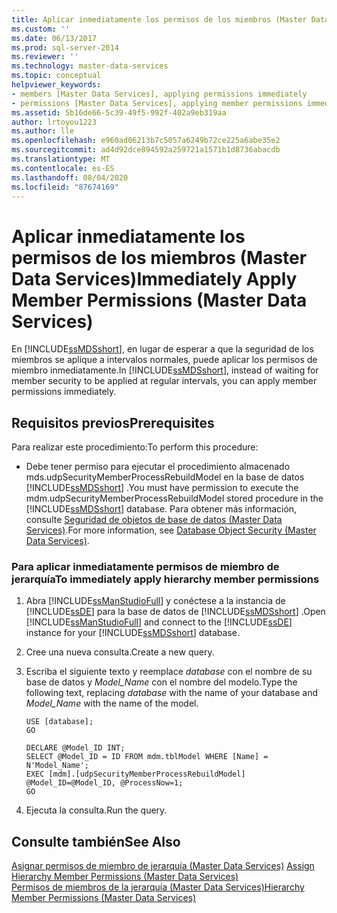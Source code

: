 ```yaml
---
title: Aplicar inmediatamente los permisos de los miembros (Master Data Services) | Microsoft Docs
ms.custom: ''
ms.date: 06/13/2017
ms.prod: sql-server-2014
ms.reviewer: ''
ms.technology: master-data-services
ms.topic: conceptual
helpviewer_keywords:
- members [Master Data Services], applying permissions immediately
- permissions [Master Data Services], applying member permissions immediately
ms.assetid: 5b16de66-5c39-49f5-992f-402a9eb319aa
author: lrtoyou1223
ms.author: lle
ms.openlocfilehash: e960ad06213b7c5057a6249b72ce225a6abe35e2
ms.sourcegitcommit: ad4d92dce894592a259721a1571b1d8736abacdb
ms.translationtype: MT
ms.contentlocale: es-ES
ms.lasthandoff: 08/04/2020
ms.locfileid: "87674169"
---
```

# <a name="immediately-apply-member-permissions-master-data-services"></a><span data-ttu-id="c87a1-102">Aplicar inmediatamente los permisos de los miembros (Master Data Services)</span><span class="sxs-lookup"><span data-stu-id="c87a1-102">Immediately Apply Member Permissions (Master Data Services)</span></span>
  <span data-ttu-id="c87a1-103">En [!INCLUDE[ssMDSshort](../includes/ssmdsshort-md.md)], en lugar de esperar a que la seguridad de los miembros se aplique a intervalos normales, puede aplicar los permisos de miembro inmediatamente.</span><span class="sxs-lookup"><span data-stu-id="c87a1-103">In [!INCLUDE[ssMDSshort](../includes/ssmdsshort-md.md)], instead of waiting for member security to be applied at regular intervals, you can apply member permissions immediately.</span></span>  
  
## <a name="prerequisites"></a><span data-ttu-id="c87a1-104">Requisitos previos</span><span class="sxs-lookup"><span data-stu-id="c87a1-104">Prerequisites</span></span>  
 <span data-ttu-id="c87a1-105">Para realizar este procedimiento:</span><span class="sxs-lookup"><span data-stu-id="c87a1-105">To perform this procedure:</span></span>  
  
-   <span data-ttu-id="c87a1-106">Debe tener permiso para ejecutar el procedimiento almacenado mds.udpSecurityMemberProcessRebuildModel en la base de datos [!INCLUDE[ssMDSshort](../includes/ssmdsshort-md.md)] .</span><span class="sxs-lookup"><span data-stu-id="c87a1-106">You must have permission to execute the mdm.udpSecurityMemberProcessRebuildModel stored procedure in the [!INCLUDE[ssMDSshort](../includes/ssmdsshort-md.md)] database.</span></span> <span data-ttu-id="c87a1-107">Para obtener más información, consulte [Seguridad de objetos de base de datos &#40;Master Data Services&#41;](database-object-security-master-data-services.md).</span><span class="sxs-lookup"><span data-stu-id="c87a1-107">For more information, see [Database Object Security &#40;Master Data Services&#41;](database-object-security-master-data-services.md).</span></span>  
  
### <a name="to-immediately-apply-hierarchy-member-permissions"></a><span data-ttu-id="c87a1-108">Para aplicar inmediatamente permisos de miembro de jerarquía</span><span class="sxs-lookup"><span data-stu-id="c87a1-108">To immediately apply hierarchy member permissions</span></span>  
  
1.  <span data-ttu-id="c87a1-109">Abra [!INCLUDE[ssManStudioFull](../includes/ssmanstudiofull-md.md)] y conéctese a la instancia de [!INCLUDE[ssDE](../includes/ssde-md.md)] para la base de datos de [!INCLUDE[ssMDSshort](../includes/ssmdsshort-md.md)] .</span><span class="sxs-lookup"><span data-stu-id="c87a1-109">Open [!INCLUDE[ssManStudioFull](../includes/ssmanstudiofull-md.md)] and connect to the [!INCLUDE[ssDE](../includes/ssde-md.md)] instance for your [!INCLUDE[ssMDSshort](../includes/ssmdsshort-md.md)] database.</span></span>  
  
2.  <span data-ttu-id="c87a1-110">Cree una nueva consulta.</span><span class="sxs-lookup"><span data-stu-id="c87a1-110">Create a new query.</span></span>  
  
3.  <span data-ttu-id="c87a1-111">Escriba el siguiente texto y reemplace *database* con el nombre de su base de datos y *Model_Name* con el nombre del modelo.</span><span class="sxs-lookup"><span data-stu-id="c87a1-111">Type the following text, replacing *database* with the name of your database and *Model_Name* with the name of the model.</span></span>  
  
    ```  
    USE [database];  
    GO  
  
    DECLARE @Model_ID INT;  
    SELECT @Model_ID = ID FROM mdm.tblModel WHERE [Name] = N'Model_Name';  
    EXEC [mdm].[udpSecurityMemberProcessRebuildModel] @Model_ID=@Model_ID, @ProcessNow=1;  
    GO  
    ```  
  
4.  <span data-ttu-id="c87a1-112">Ejecuta la consulta.</span><span class="sxs-lookup"><span data-stu-id="c87a1-112">Run the query.</span></span>  
  
## <a name="see-also"></a><span data-ttu-id="c87a1-113">Consulte también</span><span class="sxs-lookup"><span data-stu-id="c87a1-113">See Also</span></span>  
 <span data-ttu-id="c87a1-114">[Asignar permisos de miembro de jerarquía &#40;Master Data Services&#41;](../../2014/master-data-services/assign-hierarchy-member-permissions-master-data-services.md) </span><span class="sxs-lookup"><span data-stu-id="c87a1-114">[Assign Hierarchy Member Permissions &#40;Master Data Services&#41;](../../2014/master-data-services/assign-hierarchy-member-permissions-master-data-services.md) </span></span>  
 [<span data-ttu-id="c87a1-115">Permisos de miembros de la jerarquía &#40;Master Data Services&#41;</span><span class="sxs-lookup"><span data-stu-id="c87a1-115">Hierarchy Member Permissions &#40;Master Data Services&#41;</span></span>](../../2014/master-data-services/hierarchy-member-permissions-master-data-services.md)  
  
  

